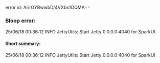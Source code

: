 error id: ArirGYBwwbD/4VXbx1OQMA==
### Bloop error:

25/06/18 00:36:12 INFO JettyUtils: Start Jetty 0.0.0.0:4040 for SparkUI
#### Short summary: 

25/06/18 00:36:12 INFO JettyUtils: Start Jetty 0.0.0.0:4040 for SparkUI